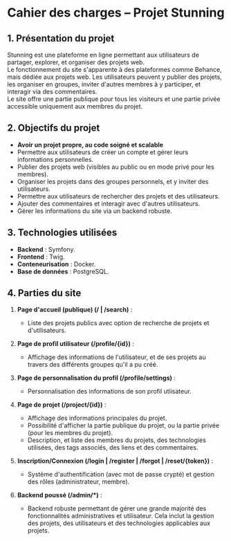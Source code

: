 # Cahier des charges – Projet Stunning

## 1. Présentation du projet
Stunning est une plateforme en ligne permettant aux utilisateurs de partager, explorer, et organiser des projets web.  
Le fonctionnement du site s'apparente à des plateformes comme Behance, mais dédiée aux projets web. Les utilisateurs peuvent y publier des projets, les organiser en groupes, inviter d'autres membres à y participer, et interagir via des commentaires.  
Le site offre une partie publique pour tous les visiteurs et une partie privée accessible uniquement aux membres du projet.

## 2. Objectifs du projet
- **Avoir un projet propre, au code soigné et scalable**
- Permettre aux utilisateurs de créer un compte et gérer leurs informations personnelles.
- Publier des projets web (visibles au public ou en mode privé pour les membres).
- Organiser les projets dans des groupes personnels, et y inviter des utilisateurs.
- Permettre aux utilisateurs de rechercher des projets et des utilisateurs.
- Ajouter des commentaires et interagir avec d'autres utilisateurs.
- Gérer les informations du site via un backend robuste.

## 3. Technologies utilisées
- **Backend** : Symfony.
- **Frontend** : Twig.
- **Conteneurisation** : Docker.
- **Base de données** : PostgreSQL.

## 4. Parties du site
1. **Page d'accueil (publique) (/ | /search)** :
   - Liste des projets publics avec option de recherche de projets et d'utilisateurs.
   
2. **Page de profil utilisateur (/profile/{id})** :
   - Affichage des informations de l'utilisateur, et de ses projets au travers des différents groupes qu'il a pu créé.

3. **Page de personnalisation du profil (/profile/settings)** :
   - Personnalisation des informations de son profil utiisateur.

4. **Page de projet (/project/{id})** :
   - Affichage des informations principales du projet.
   - Possibilité d'afficher la partie publique du projet, ou la partie privée (pour les membres du projet).
   - Description, et liste des membres du projets, des technologies utilisées, des tags associés, des liens et des commentaires.

5. **Inscription/Connexion (/login | /register | /forgot | /reset/{token})** :
   - Système d'authentification (avec mot de passe crypté) et gestion des rôles (administrateur, membre).

6. **Backend poussé (/admin/*)** :
   - Backend robuste permettant de gérer une grande majorité des fonctionnalités administratives et utilisateur.
   Cela inclut la gestion des projets, des utilisateurs et des technologies applicables aux projets.
